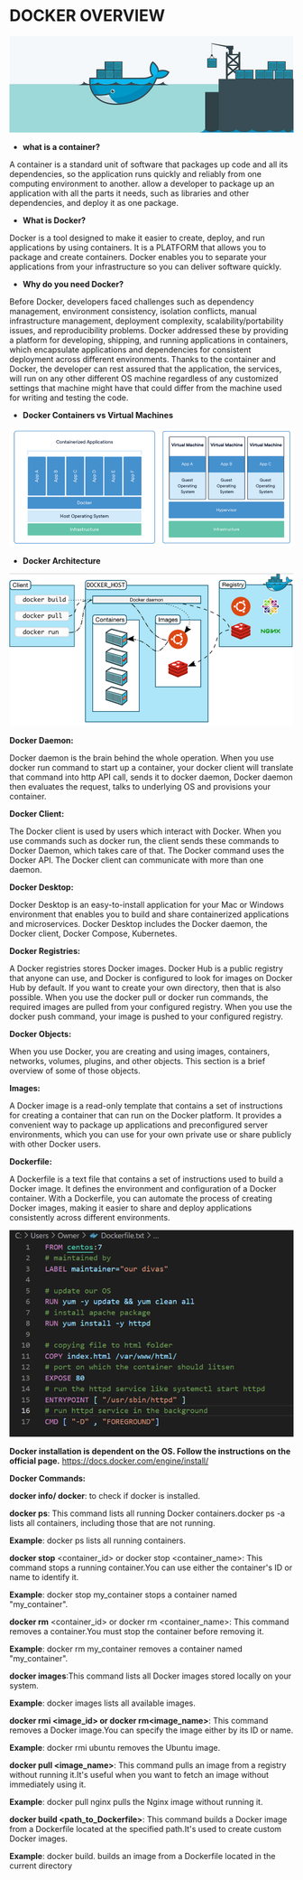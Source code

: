# DOCKER OVERVIEW
 ![alt text](image.png)

 * **what is a container?**


A container is a standard unit of software that packages up code and all its dependencies, so the application runs quickly and reliably from one computing environment to another. allow a developer to package up an application with all the parts it needs, such as libraries and other dependencies, and deploy it as one package.

* **What is Docker?**

Docker is a tool designed to make it easier to create, deploy, and run applications by using containers. It is a PLATFORM that allows you to package and create containers. Docker enables you to separate your applications from your infrastructure so you can deliver software quickly.

* **Why do you need Docker?**

Before Docker, developers faced challenges such as dependency management, environment consistency, isolation conflicts, manual infrastructure management, deployment complexity, scalability/portability issues, and reproducibility problems. Docker addressed these by providing a platform for developing, shipping, and running applications in containers, which encapsulate applications and dependencies for consistent deployment across different environments.   Thanks to the container and Docker, the developer can rest assured that the application, the services, will run on any other different OS machine regardless of any customized settings that machine might have that could differ from the machine used for writing and testing the code.

* **Docker Containers vs Virtual Machines**

 ![alt text](image-1.png)

* **Docker Architecture** 
 
![alt text](image-2.png)

**Docker Daemon:**

Docker daemon is the brain behind the whole operation. When you use docker run command to start up a container, your docker client will translate that command into http API call, sends it to docker daemon, Docker daemon then evaluates the request, talks to underlying OS and provisions your container.

**Docker Client:**

The Docker client is used by users which interact with Docker. When you use commands such as docker run, the client sends these commands to Docker Daemon, which takes care of that. The Docker command uses the Docker API. The Docker client can communicate with more than one daemon.

**Docker Desktop:**

Docker Desktop is an easy-to-install application for your Mac or Windows environment that enables you to build and share containerized applications and microservices. Docker Desktop includes the Docker daemon, the Docker client, Docker Compose, Kubernetes.

**Docker Registries:**

A Docker registries stores Docker images. Docker Hub is a public registry that anyone can use, and Docker is configured to look for images on Docker Hub by default. If you want to create your own directory, then that is also possible. When you use the docker pull or docker run commands, the required images are pulled from your configured registry. When you use the docker push command, your image is pushed to your configured registry.

**Docker Objects:**

When you use Docker, you are creating and using images, containers, networks, volumes, plugins, and other objects. This section is a brief overview of some of those objects.

**Images:**

A Docker image is a read-only template that contains a set of instructions for creating a container that can run on the Docker platform. It provides a convenient way to package up applications and preconfigured server environments, which you can use for your own private use or share publicly with other Docker users.

**Dockerfile:**

A Dockerfile is a text file that contains a set of instructions used to build a Docker image. It defines the environment and configuration of a Docker container. With a Dockerfile, you can automate the process of creating Docker images, making it easier to share and deploy applications consistently across different environments.

![alt text](image-3.png)
 
**Docker installation is dependent on the OS. Follow the instructions on the official page.**
https://docs.docker.com/engine/install/

**Docker Commands:**

**docker info/ docker**: to check if docker is installed.

**docker ps**: This command lists all running Docker containers.docker ps -a lists all containers, including those that are not running.

**Example**: docker ps lists all running containers.

**docker stop** <container_id> or docker stop <container_name>:
 This command stops a running container.You can use either the container's ID or name to identify it.

**Example**: docker stop my_container stops a container named "my_container".

**docker rm** <container_id> or docker rm <container_name>: This command removes a container.You must stop the container before removing it.

**Example**: docker rm my_container removes a container named "my_container".

**docker images**:This command lists all Docker images stored locally on your system.

**Example**: docker images lists all available images.

**docker rmi <image_id> or docker rm<image_name>**: This command removes a Docker image.You can specify the image either by its ID or name.

**Example**: docker rmi ubuntu removes the Ubuntu image.

**docker pull <image_name>**: This command pulls an image from a registry without running it.It's useful when you want to fetch an image without immediately using it.

**Example**: docker pull nginx pulls the Nginx image without running it.


**docker build <path_to_Dockerfile>**: This command builds a Docker image from a Dockerfile located at the specified path.It's used to create custom Docker images.

**Example**: docker build. builds an image from a Dockerfile located in the current directory
